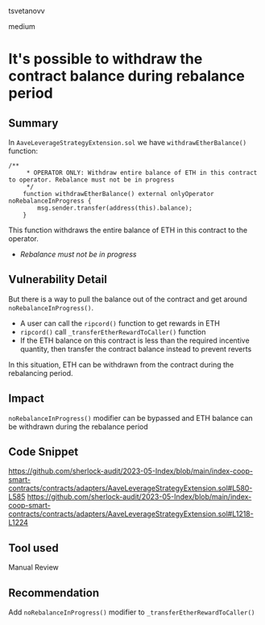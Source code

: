 tsvetanovv

medium

# It's possible to withdraw the contract balance during rebalance period

## Summary
In `AaveLeverageStrategyExtension.sol` we have `withdrawEtherBalance()` function:
```solidity
/**
     * OPERATOR ONLY: Withdraw entire balance of ETH in this contract to operator. Rebalance must not be in progress
     */
    function withdrawEtherBalance() external onlyOperator noRebalanceInProgress {
        msg.sender.transfer(address(this).balance);
    }
```
 This function withdraws the entire balance of ETH in this contract to the operator. 
 - *Rebalance must not be in progress*
 
## Vulnerability Detail

But there is a way to pull the balance out of the contract and get around `noRebalanceInProgress()`.

- A user can call the `ripcord()` function to get rewards in ETH
- `ripcord()` call `_transferEtherRewardToCaller()` function
- If the ETH balance on this contract is less than the required incentive quantity, then transfer the contract balance instead to prevent reverts

In this situation, ETH can be withdrawn from the contract during the rebalancing period.

## Impact

`noRebalanceInProgress()` modifier can be bypassed and ETH balance can be withdrawn during the rebalance period

## Code Snippet

https://github.com/sherlock-audit/2023-05-Index/blob/main/index-coop-smart-contracts/contracts/adapters/AaveLeverageStrategyExtension.sol#L580-L585
https://github.com/sherlock-audit/2023-05-Index/blob/main/index-coop-smart-contracts/contracts/adapters/AaveLeverageStrategyExtension.sol#L1218-L1224

## Tool used

Manual Review

## Recommendation

Add `noRebalanceInProgress()` modifier to `_transferEtherRewardToCaller()`